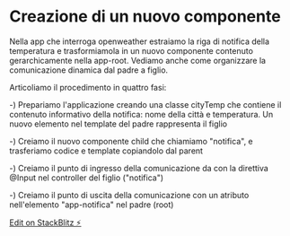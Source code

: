 # Creazione di un nuovo componente
Nella app che interroga openweather estraiamo la riga di notifica della temperatura e trasformiamola in un nuovo componente contenuto gerarchicamente nella app-root. Vediamo anche come organizzare la comunicazione dinamica dal padre a figlio.

Articoliamo il procedimento in quattro fasi:

-) Prepariamo l'applicazione creando una classe cityTemp che contiene il contenuto informativo della notifica: nome della città e temperatura. Un nuovo elemento nel template del padre rappresenta il figlio

-) Creiamo il nuovo componente child che chiamiamo "notifica", e trasferiamo codice e template copiandolo dal parent

-) Creiamo il punto di ingresso della comunicazione da con la direttiva @Input nel controller del figlio ("notifica")

-) Creiamo il punto di uscita della comunicazione con un atributo nell'elemento "app-notifica" nel padre (root)

[Edit on StackBlitz ⚡️](https://stackblitz.com/edit/github-jkvcfr)
